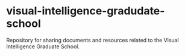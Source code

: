# visual-intelligence-gradudate-school
Repository for sharing documents and resources related to the Visual Intelligence Graduate School.

